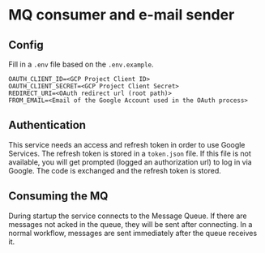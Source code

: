 # MQ consumer and e-mail sender
## Config
Fill in a `.env` file based on the `.env.example`.
```.dotenv
OAUTH_CLIENT_ID=<GCP Project Client ID>
OAUTH_CLIENT_SECRET=<GCP Project Client Secret>
REDIRECT_URI=<OAuth redirect url (root path)>
FROM_EMAIL=<Email of the Google Account used in the OAuth process>
```
## Authentication
This service needs an access and refresh token in order to use Google Services.
The refresh token is stored in a `token.json` file.
If this file is not available, you will get prompted (logged an authorization url) to log in via Google.
The code is exchanged and the refresh token is stored.

## Consuming the MQ
During startup the service connects to the Message Queue.
If there are messages not acked in the queue, they will be sent after connecting.
In a normal workflow, messages are sent immediately after the queue receives it.
